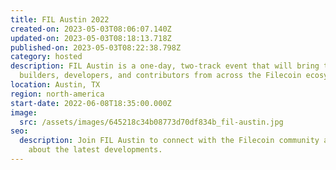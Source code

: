 ```yaml
---
title: FIL Austin 2022
created-on: 2023-05-03T08:06:07.140Z
updated-on: 2023-05-03T08:18:13.718Z
published-on: 2023-05-03T08:22:38.798Z
category: hosted
description: FIL Austin is a one-day, two-track event that will bring together
  builders, developers, and contributors from across the Filecoin ecosystem!
location: Austin, TX
region: north-america
start-date: 2022-06-08T18:35:00.000Z
image:
  src: /assets/images/645218c34b08773d70df834b_fil-austin.jpg
seo:
  description: Join FIL Austin to connect with the Filecoin community and learn
    about the latest developments.
---
```

